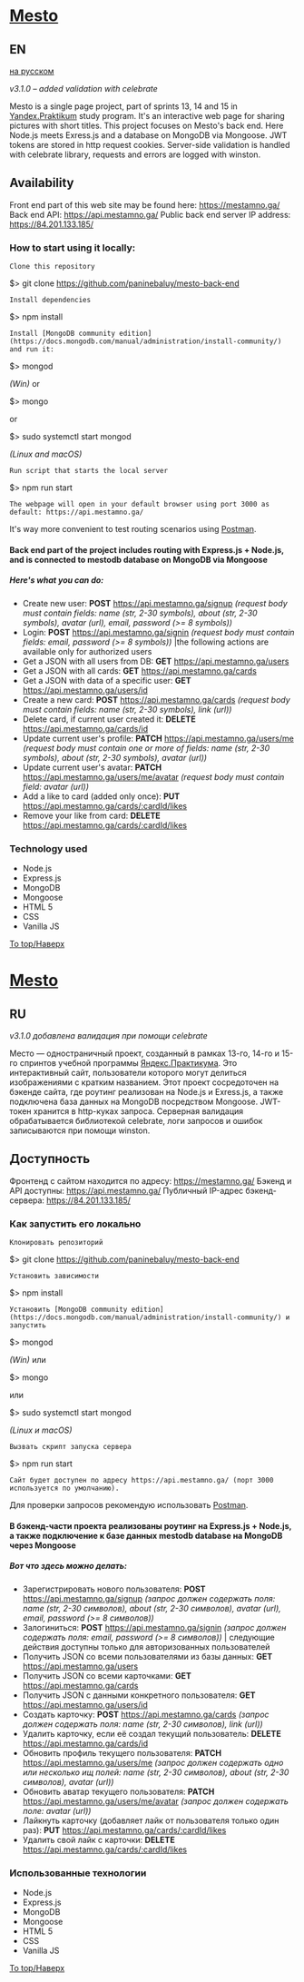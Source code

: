 # [Mesto](https://mestamno.ga/)
## EN
[на русском](#ru)

_v3.1.0 &ndash; added validation with celebrate_

Mesto is a single page project, part of sprints 13, 14 and 15 in [Yandex.Praktikum](https://praktikum.yandex.ru/profile/web-developer/) study program.
It's an interactive web page for sharing pictures with short titles.
This project focuses on Mesto's back end. Here Node.js meets Exress.js and a database on MongoDB via Mongoose. 
JWT tokens are stored in http request cookies.
Server-side validation is handled with celebrate library, requests and errors are logged with winston.

## Availability

Front end part of this web site may be found here: https://mestamno.ga/
Back end API: https://api.mestamno.ga/
Public back end server IP address: https://84.201.133.185/

### How to start using it locally:

    Clone this repository

$> git clone https://github.com/paninebaluy/mesto-back-end

    Install dependencies

$> npm install

    Install [MongoDB community edition](https://docs.mongodb.com/manual/administration/install-community/) and run it:

$> mongod

_(Win)_
or

$> mongo

or

$> sudo systemctl start mongod

_(Linux and macOS)_

    Run script that starts the local server

$> npm run start

    The webpage will open in your default browser using port 3000 as default: https://api.mestamno.ga/ 

It's way more convenient to test routing scenarios using [Postman](https://www.postman.com/).

#### Back end part of the project includes routing with Express.js + Node.js, and is connected to mestodb database on MongoDB via Mongoose
##### Here's what you can do:

+ Create new user: **POST** https://api.mestamno.ga/signup *(request body must contain fields: name (str, 2-30 symbols), about (str, 2-30 symbols), avatar (url), email, password (>= 8 symbols))*
+ Login: **POST** https://api.mestamno.ga/signin *(request body must contain fields: email, password (>= 8 symbols))*
  |the following actions are available only for authorized users     
+ Get a JSON with all users from DB: **GET** https://api.mestamno.ga/users
+ Get a JSON with all cards: **GET** https://api.mestamno.ga/cards
+ Get a JSON with data of a specific user: **GET** https://api.mestamno.ga/users/id
+ Create a new card: **POST** https://api.mestamno.ga/cards *(request body must contain fields: name (str, 2-30 symbols), link (url))*
+ Delete card, if current user created it: **DELETE** https://api.mestamno.ga/cards/id
+ Update current user's profile: **PATCH** https://api.mestamno.ga/users/me *(request body must contain one or more of fields: name (str, 2-30 symbols), about (str, 2-30 symbols), avatar (url))*
+ Update current user's avatar: **PATCH** https://api.mestamno.ga/users/me/avatar *(request body must contain field: avatar (url))*
+ Add a like to card (added only once): **PUT** https://api.mestamno.ga/cards/:cardId/likes
+ Remove your like from card: **DELETE** https://api.mestamno.ga/cards/:cardId/likes

### Technology used
+ Node.js
+ Express.js
+ MongoDB
+ Mongoose
+ HTML 5
+ CSS
+ Vanilla JS

[To top/Наверх](#Mesto)

# [Mesto](https://mestamno.ga/)
## RU

_v3.1.0 добавлена валидация при помощи celebrate_

Место &mdash; одностраничный проект, созданный в рамках 13-го, 14-го и 15-го спринтов учебной программы [Яндекс.Практикума](https://praktikum.yandex.ru/profile/web-developer/). Это интерактивный сайт, пользователи которого могут делиться изображениями с кратким названием.
Этот проект сосредоточен на бэкенде сайта, где роутинг реализован на Node.js и Exress.js, а также подключена база данных на MongoDB посредством Mongoose.
JWT-токен хранится в http-куках запроса. 
Серверная валидация обрабатывается библиотекой celebrate, логи запросов и ошибок записываются при помощи winston.

## Доступность

Фронтенд с сайтом находится по адресу: https://mestamno.ga/
Бэкенд и API доступны: https://api.mestamno.ga/
Публичный IP-адрес бэкенд-сервера: https://84.201.133.185/

### Как запустить его локально

    Клонировать репозиторий

$> git clone https://github.com/paninebaluy/mesto-back-end

    Установить зависимости

$> npm install

    Установить [MongoDB community edition](https://docs.mongodb.com/manual/administration/install-community/) и запустить

$> mongod

_(Win)_
или

$> mongo

или

$> sudo systemctl start mongod

_(Linux и macOS)_

    Вызвать скрипт запуска сервера

$> npm run start

    Сайт будет доступен по адресу https://api.mestamno.ga/ (порт 3000 используется по умолчанию).

Для проверки запросов рекомендую использовать [Postman](https://www.postman.com/).
   
#### В бэкенд-части проекта реализованы роутинг на Express.js + Node.js, а также подключение к базе данных mestodb database на MongoDB через Mongoose
##### Вот что здесь можно делать:

+ Зарегистрировать нового пользователя: **POST** https://api.mestamno.ga/signup *(запрос должен содержать поля: name (str, 2-30 символов), about (str, 2-30 символов), avatar (url), email, password (>= 8 символов))*
+ Залогиниться: **POST** https://api.mestamno.ga/signin *(запрос должен содержать поля: email, password (>= 8 символов))*
  | следующие действия доступны только для авторизованных пользователей
+ Получить JSON со всеми пользователями из базы данных: **GET** https://api.mestamno.ga/users
+ Получить JSON со всеми карточками: **GET** https://api.mestamno.ga/cards
+ Получить JSON с данными конкретного пользователя: **GET** https://api.mestamno.ga/users/id
+ Создать карточку: **POST** https://api.mestamno.ga/cards *(запрос должен содержать поля: name (str, 2-30 символов), link (url))*
+ Удалить карточку, если её создал текущий пользователь: **DELETE** https://api.mestamno.ga/cards/id
+ Обновить профиль текущего пользователя: **PATCH** https://api.mestamno.ga/users/me *(запрос должен содержать одно или несколько ищ полей: name (str, 2-30 символов), about (str, 2-30 символов), avatar (url))*
+ Обновить аватар текущего пользователя: **PATCH** https://api.mestamno.ga/users/me/avatar *(запрос должен содержать поле: avatar (url))*
+ Лайкнуть карточку (добавляет лайк от пользователя только один раз): **PUT** https://api.mestamno.ga/cards/:cardId/likes
+ Удалить свой лайк с карточки: **DELETE** https://api.mestamno.ga/cards/:cardId/likes

### Использованные технологии
+ Node.js
+ Express.js
+ MongoDB
+ Mongoose
+ HTML 5
+ CSS
+ Vanilla JS

[To top/Наверх](#Mesto)
